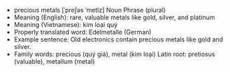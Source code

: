 - precious metals [ˈpreʃəs ˈmetlz] Noun Phrase (plural)
- Meaning (English): rare, valuable metals like gold, silver, and platinum
- Meaning (Vietnamese): kim loại quý
- Properly translated word: Edelmetalle (German)
- Example sentence: Old electronics contain precious metals like gold and silver.
- Family words: precious (quý giá), metal (kim loại)   Latin root: pretiosus (valuable), metallum (metal)